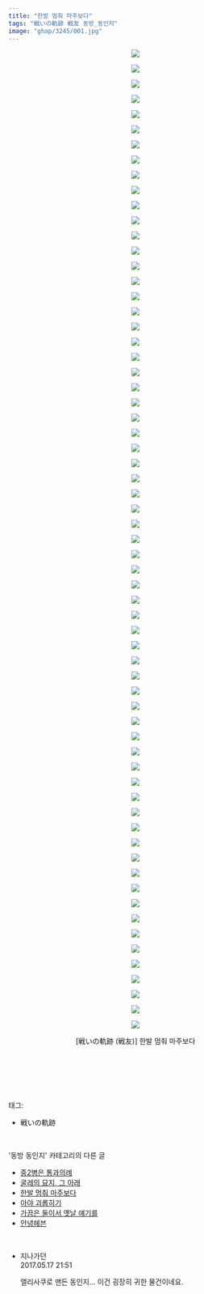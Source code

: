 ```yaml
---
title: "한발 멈춰 마주보다"
tags: "戦いの軌跡 戦友 동방_동인지"
image: "ghap/3245/001.jpg"
---
```

<div class="article">
<p style="text-align: center; clear: none; float: none;"><img src="{{ site.nasurl }}/ghap/3245/001.jpg"/></p>
<p style="text-align: center; clear: none; float: none;"><img src="{{ site.nasurl }}/ghap/3245/002.jpg"/></p>
<p style="text-align: center; clear: none; float: none;"><img src="{{ site.nasurl }}/ghap/3245/003.jpg"/></p>
<p style="text-align: center; clear: none; float: none;"><img src="{{ site.nasurl }}/ghap/3245/004.jpg"/></p>
<p style="text-align: center; clear: none; float: none;"><img src="{{ site.nasurl }}/ghap/3245/005.jpg"/></p>
<p style="text-align: center; clear: none; float: none;"><img src="{{ site.nasurl }}/ghap/3245/006.jpg"/></p>
<p style="text-align: center; clear: none; float: none;"><img src="{{ site.nasurl }}/ghap/3245/007.jpg"/></p>
<p style="text-align: center; clear: none; float: none;"><img src="{{ site.nasurl }}/ghap/3245/008.jpg"/></p>
<p style="text-align: center; clear: none; float: none;"><img src="{{ site.nasurl }}/ghap/3245/009.jpg"/></p>
<p style="text-align: center; clear: none; float: none;"><img src="{{ site.nasurl }}/ghap/3245/010.jpg"/></p>
<p style="text-align: center; clear: none; float: none;"><img src="{{ site.nasurl }}/ghap/3245/011.jpg"/></p>
<p style="text-align: center; clear: none; float: none;"><img src="{{ site.nasurl }}/ghap/3245/012.jpg"/></p>
<p style="text-align: center; clear: none; float: none;"><img src="{{ site.nasurl }}/ghap/3245/013.jpg"/></p>
<p style="text-align: center; clear: none; float: none;"><img src="{{ site.nasurl }}/ghap/3245/014.jpg"/></p>
<p style="text-align: center; clear: none; float: none;"><img src="{{ site.nasurl }}/ghap/3245/015.jpg"/></p>
<p style="text-align: center; clear: none; float: none;"><img src="{{ site.nasurl }}/ghap/3245/016.jpg"/></p>
<p style="text-align: center; clear: none; float: none;"><img src="{{ site.nasurl }}/ghap/3245/017.jpg"/></p>
<p style="text-align: center; clear: none; float: none;"><img src="{{ site.nasurl }}/ghap/3245/018.jpg"/></p>
<p style="text-align: center; clear: none; float: none;"><img src="{{ site.nasurl }}/ghap/3245/019.jpg"/></p>
<p style="text-align: center; clear: none; float: none;"><img src="{{ site.nasurl }}/ghap/3245/020.jpg"/></p>
<p style="text-align: center; clear: none; float: none;"><img src="{{ site.nasurl }}/ghap/3245/021.jpg"/></p>
<p style="text-align: center; clear: none; float: none;"><img src="{{ site.nasurl }}/ghap/3245/022.jpg"/></p>
<p style="text-align: center; clear: none; float: none;"><img src="{{ site.nasurl }}/ghap/3245/023.jpg"/></p>
<p style="text-align: center; clear: none; float: none;"><img src="{{ site.nasurl }}/ghap/3245/024.jpg"/></p>
<p style="text-align: center; clear: none; float: none;"><img src="{{ site.nasurl }}/ghap/3245/025.jpg"/></p>
<p style="text-align: center; clear: none; float: none;"><img src="{{ site.nasurl }}/ghap/3245/026.jpg"/></p>
<p style="text-align: center; clear: none; float: none;"><img src="{{ site.nasurl }}/ghap/3245/027.jpg"/></p>
<p style="text-align: center; clear: none; float: none;"><img src="{{ site.nasurl }}/ghap/3245/028.jpg"/></p>
<p style="text-align: center; clear: none; float: none;"><img src="{{ site.nasurl }}/ghap/3245/029.jpg"/></p>
<p style="text-align: center; clear: none; float: none;"><img src="{{ site.nasurl }}/ghap/3245/030.jpg"/></p>
<p style="text-align: center; clear: none; float: none;"><img src="{{ site.nasurl }}/ghap/3245/031.jpg"/></p>
<p style="text-align: center; clear: none; float: none;"><img src="{{ site.nasurl }}/ghap/3245/032.jpg"/></p>
<p style="text-align: center; clear: none; float: none;"><img src="{{ site.nasurl }}/ghap/3245/033.jpg"/></p>
<p style="text-align: center; clear: none; float: none;"><img src="{{ site.nasurl }}/ghap/3245/034.jpg"/></p>
<p style="text-align: center; clear: none; float: none;"><img src="{{ site.nasurl }}/ghap/3245/035.jpg"/></p>
<p style="text-align: center; clear: none; float: none;"><img src="{{ site.nasurl }}/ghap/3245/036.jpg"/></p>
<p style="text-align: center; clear: none; float: none;"><img src="{{ site.nasurl }}/ghap/3245/037.jpg"/></p>
<p style="text-align: center; clear: none; float: none;"><img src="{{ site.nasurl }}/ghap/3245/038.jpg"/></p>
<p style="text-align: center; clear: none; float: none;"><img src="{{ site.nasurl }}/ghap/3245/039.jpg"/></p>
<p style="text-align: center; clear: none; float: none;"><img src="{{ site.nasurl }}/ghap/3245/040.jpg"/></p>
<p style="text-align: center; clear: none; float: none;"><img src="{{ site.nasurl }}/ghap/3245/041.jpg"/></p>
<p style="text-align: center; clear: none; float: none;"><img src="{{ site.nasurl }}/ghap/3245/042.jpg"/></p>
<p style="text-align: center; clear: none; float: none;"><img src="{{ site.nasurl }}/ghap/3245/043.jpg"/></p>
<p style="text-align: center; clear: none; float: none;"><img src="{{ site.nasurl }}/ghap/3245/044.jpg"/></p>
<p style="text-align: center; clear: none; float: none;"><img src="{{ site.nasurl }}/ghap/3245/045.jpg"/></p>
<p style="text-align: center; clear: none; float: none;"><img src="{{ site.nasurl }}/ghap/3245/046.jpg"/></p>
<p style="text-align: center; clear: none; float: none;"><img src="{{ site.nasurl }}/ghap/3245/047.jpg"/></p>
<p style="text-align: center; clear: none; float: none;"><img src="{{ site.nasurl }}/ghap/3245/048.jpg"/></p>
<p style="text-align: center; clear: none; float: none;"><img src="{{ site.nasurl }}/ghap/3245/049.jpg"/></p>
<p style="text-align: center; clear: none; float: none;"><img src="{{ site.nasurl }}/ghap/3245/050.jpg"/></p>
<p style="text-align: center; clear: none; float: none;"><img src="{{ site.nasurl }}/ghap/3245/051.jpg"/></p>
<p style="text-align: center; clear: none; float: none;"><img src="{{ site.nasurl }}/ghap/3245/052.jpg"/></p>
<p style="text-align: center; clear: none; float: none;"><img src="{{ site.nasurl }}/ghap/3245/053.jpg"/></p>
<p style="text-align: center; clear: none; float: none;"><img src="{{ site.nasurl }}/ghap/3245/054.jpg"/></p>
<p style="text-align: center; clear: none; float: none;"><img src="{{ site.nasurl }}/ghap/3245/055.jpg"/></p>
<p style="text-align: center; clear: none; float: none;"><img src="{{ site.nasurl }}/ghap/3245/056.jpg"/></p>
<p style="text-align: center; clear: none; float: none;"><img src="{{ site.nasurl }}/ghap/3245/057.jpg"/></p>
<p style="text-align: center; clear: none; float: none;"><img src="{{ site.nasurl }}/ghap/3245/058.jpg"/></p>
<p style="text-align: center; clear: none; float: none;"><img src="{{ site.nasurl }}/ghap/3245/059.jpg"/></p>
<p style="text-align: center; clear: none; float: none;"><img src="{{ site.nasurl }}/ghap/3245/060.jpg"/></p>
<p style="text-align: center; clear: none; float: none;"><img src="{{ site.nasurl }}/ghap/3245/061.jpg"/></p>
<p style="text-align: center; clear: none; float: none;"><img src="{{ site.nasurl }}/ghap/3245/062.jpg"/></p>
<p style="text-align: center; clear: none; float: none;"><img src="{{ site.nasurl }}/ghap/3245/063.jpg"/></p>
<p style="text-align: center; clear: none; float: none;"><img src="{{ site.nasurl }}/ghap/3245/064.jpg"/></p>
<p style="text-align: center; clear: none; float: none;"><img src="{{ site.nasurl }}/ghap/3245/065.jpg"/></p>
<p style="text-align: center; clear: none; float: none;">[戦いの軌跡 (戦友)] 한발 멈춰 마주보다</p>
<p style="text-align: center; clear: none; float: none;"><br/></p>
<p><br/></p>
</div><br/>
<div class="tagTrail">
<p>태그: </p>
<ul>
<li>戦いの軌跡</li>
</ul>
</div><br/>
<div class="another">
<p>'동방 동인지' 카테고리의 다른 글</p>
<ul>
<li><a href="/2017-05-15-ghap_3249">중2병은 통과의례</a></li>
<li><a href="/2017-05-15-ghap_3248">굴레의 묘지, 그 아래</a></li>
<li><a href="/2017-05-15-ghap_3245">한발 멈춰 마주보다</a></li>
<li><a href="/2017-05-15-ghap_3244">아야 괴롭히기</a></li>
<li><a href="/2017-05-15-ghap_3242">가끔은 둘이서 옛날 얘기를</a></li>
<li><a href="/2017-05-15-ghap_3241">안녕헤븐</a></li>
</ul>
</div><br/>
<div class="cb_module cb_fluid">
<div class="cb_wrt cb_profile">
<div class="comment">
<ul>
<li class="cb_thumb_off" id="comment14991585">
<div class="cb_comment_area">
<div class="cb_info_area">
<div class="cb_section">
<span class="cb_nick_name">지나가던</span>
</div>
<div class="cb_section">
<span class="cb_date">2017.05.17 21:51 </span>
</div>
</div>
<div class="cb_dsc_comment">
<p class="cb_dsc">
											앨리사쿠로 맨든 동인지... 이건 굉장히 귀한 물건이네요.
										</p>
</div>
</div></li>
</ul>
</div>
</div><!-- commentList close -->
</div><br/>
